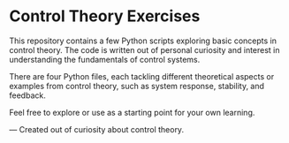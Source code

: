 # Control Theory Exercises

This repository contains a few Python scripts exploring basic concepts in control theory. The code is written out of personal curiosity and interest in understanding the fundamentals of control systems.

There are four Python files, each tackling different theoretical aspects or examples from control theory, such as system response, stability, and feedback.

Feel free to explore or use as a starting point for your own learning.

— Created out of curiosity about control theory.
